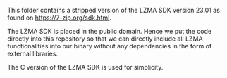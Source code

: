This folder contains a stripped version of the LZMA SDK version 23.01 as found on https://7-zip.org/sdk.html.

The LZMA SDK is placed in the public domain. Hence we put the code directly into this repository so that we can directly include all LZMA functionalities into our binary without any dependencies in the form of external libraries.

The C version of the LZMA SDK is used for simplicity.
